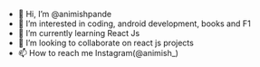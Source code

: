 - 👋 Hi, I’m @animishpande
- 👀 I’m interested in coding, android development, books and F1
- 🌱 I’m currently learning React Js
- 💞️ I’m looking to collaborate on react js projects
- 📫 How to reach me Instagram(@animish_)
<!---
animishpande/animishpande is a ✨ special ✨ repository because its `README.md` (this file) appears on your GitHub profile.
You can click the Preview link to take a look at your changes.
--->
